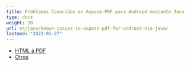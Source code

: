 ```yaml
---
title: Problemas Conocidos en Aspose.PDF para Android mediante Java
type: docs
weight: 20
url: es/java/known-issues-in-aspose-pdf-for-android-via-java/
lastmod: "2022-01-27"
---
```


- [HTML a PDF](/pdf/java/html-to-pdf/)
- [Otros](/pdf/java/others/)
